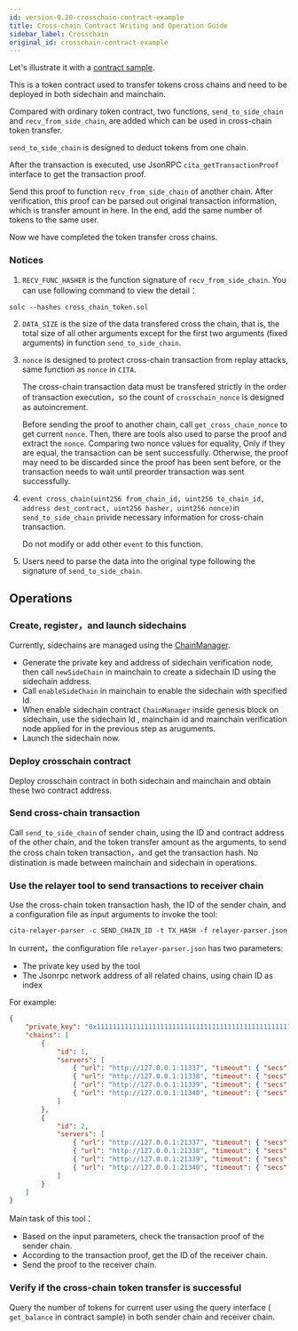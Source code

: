 ```yaml
---
id: version-0.20-crosschain-contract-example
title: Cross-chain Contract Writing and Operation Guide
sidebar_label: Crosschain
original_id: crosschain-contract-example
---
```


Let's illustrate it with a [contract sample](https://github.com/cryptape/test-contracts/blob/master/MyToken.sol).

This is a token contract used to transfer tokens cross chains and need to be deployed in both sidechain and mainchain.

Compared with ordinary token contract, two functions, `send_to_side_chain` and `recv_from_side_chain`, are added which can be used in cross-chain token transfer.

`send_to_side_chain` is designed to deduct tokens from one chain.

After the transaction is executed, use JsonRPC `cita_getTransactionProof` interface to get the transaction proof.

Send this proof to function `recv_from_side_chain` of another chain. After verification, this proof can be parsed out original transaction information,  which is transfer amount in here. In the end, add the same number of tokens to the same user.

Now we have completed the token transfer cross chains.

### Notices

1. `RECV_FUNC_HASHER` is the function signature of `recv_from_side_chain`. You can use following command to view the detail：

  ```shell
  solc --hashes cross_chain_token.sol
  ```

2. `DATA_SIZE` is the size of the data transfered cross the chain, that is, the total size of all other arguments except for the first two arguments (fixed arguments) in function  `send_to_side_chain`.

3. `nonce`  is designed to protect cross-chain transaction from replay attacks,  same function as `nonce` in `CITA`.

   The cross-chain transaction data must be transfered strictly in the order of transaction execution，so the count of `crosschain_nonce` is designed as autoincrement. 

   Before sending the proof to another chain, call `get_cross_chain_nonce` to get current `nonce`. Then, there are tools also used to parse the proof and extract the `nonce`. Comparing two nonce values for equality, Only if they are equal, the transaction can be sent successfully. Otherwise, the proof may need to be discarded since the proof has been sent before, or the transaction needs to wait until preorder transaction was sent successfully.

4. `event cross_chain(uint256 from_chain_id, uint256 to_chain_id, address dest_contract, uint256 hasher, uint256 nonce)`in `send_to_side_chain` privide necessary information for cross-chain transaction. 

   Do not modify or add other `event` to this function.

5. Users need to parse the data into the original type following the signature of `send_to_side_chain`.

## Operations

### Create, register，and launch sidechains

Currently, sidechains are managed using the [ChainManager](https://github.com/cryptape/cita/blob/develop/scripts/contracts/src/system/ChainManager.sol).

* Generate the private key and address of sidechain verification node, then call `newSideChain` in mainchain to create a sidechain ID using the sidechain address. 
* Call `enableSideChain` in mainchain to enable the sidechain with specified Id.
* When enable sidechain contract `ChainManager` inside genesis block on sidechain, use the sidechain Id , mainchain id and mainchain verification node applied for in the previous step as aruguments.
* Launch the sidechain now.

### Deploy crosschain contract

Deploy crosschain contract in both sidechain and mainchain and obtain these two contract address.

### Send cross-chain transaction

Call `send_to_side_chain` of sender chain,  using the ID and contract address of the other chain, and the token transfer amount as the arguments, to send the cross chain token transaction，and get the transaction hash.
No distination is made between mainchain and sidechain in operations.

### Use the relayer tool to send transactions to receiver chain

Use the cross-chain token transaction hash, the ID of the sender chain, and a configuration file as input arguments to invoke the tool:

```shell
cita-relayer-parser -c SEND_CHAIN_ID -t TX_HASH -f relayer-parser.json
```

In current，the configuration file `relayer-parser.json` has two parameters:

* The private key used by the tool
* The Jsonrpc network address of all related chains, using chain ID as index

For example:

```json
{
    "private_key": "0x1111111111111111111111111111111111111111111111111111111111111111",
    "chains": [
        {
            "id": 1,
            "servers": [
                { "url": "http://127.0.0.1:11337", "timeout": { "secs": 30, "nanos": 0 } },
                { "url": "http://127.0.0.1:11338", "timeout": { "secs": 30, "nanos": 0 } },
                { "url": "http://127.0.0.1:11339", "timeout": { "secs": 30, "nanos": 0 } },
                { "url": "http://127.0.0.1:11340", "timeout": { "secs": 30, "nanos": 0 } }
            ]
        },
        {
            "id": 2,
            "servers": [
                { "url": "http://127.0.0.1:21337", "timeout": { "secs": 30, "nanos": 0 } },
                { "url": "http://127.0.0.1:21338", "timeout": { "secs": 30, "nanos": 0 } },
                { "url": "http://127.0.0.1:21339", "timeout": { "secs": 30, "nanos": 0 } },
                { "url": "http://127.0.0.1:21340", "timeout": { "secs": 30, "nanos": 0 } }
            ]
        }
    ]
}
```

Main task of this tool：

* Based on the input parameters, check the transaction proof of the sender chain.
* According to the transaction proof, get the ID of the receiver chain.
* Send the proof to the receiver chain.

### Verify if the cross-chain token transfer is successful

Query the number of tokens for current user using the query interface ( `get_balance` in contract sample) in both sender chain and receiver chain.